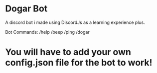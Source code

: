 # Dogar Bot
A discord bot i made using DiscordJs as a learning experience plus.

Bot Commands: /help /beep /ping /dogar

# You will have to add your own config.json file for the bot to work!

